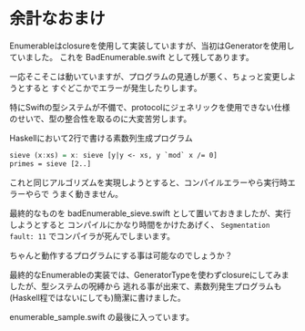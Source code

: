 余計なおまけ
============

Enumerableはclosureを使用して実装していますが、当初はGeneratorを使用していました。
これを BadEnumerable.swift として残してあります。

一応そこそこは動いていますが、プログラムの見通しが悪く、ちょっと変更しようとすると すぐどこかでエラーが発生したりします。

特にSwiftの型システムが不備で、protocolにジェネリックを使用できない仕様のせいで、型の整合性を取るのに大変苦労します。



Haskellにおいて2行で書ける素数列生成プログラム

```haskell
sieve (x:xs) = x: sieve [y|y <- xs, y `mod` x /= 0]
primes = sieve [2..]
```

これと同じアルゴリズムを実現しようとすると、コンパイルエラーやら実行時エラーやらで
うまく動きません。

最終的なものを badEnumerable_sieve.swift として置いておきましたが、実行しようとすると
コンパイルにかなり時間をかけたあげく、
`Segmentation fault: 11`
でコンパイラが死んでしまいます。

ちゃんと動作するプログラムにする事は可能なのでしょうか？


最終的なEnumerableの実装では、GeneratorTypeを使わずclosureにしてみましたが、型システムの呪縛から
逃れる事が出来て、素数列発生プログラムも(Haskell程ではないにしても)簡潔に書けました。

enumerable_sample.swift の最後に入っています。

